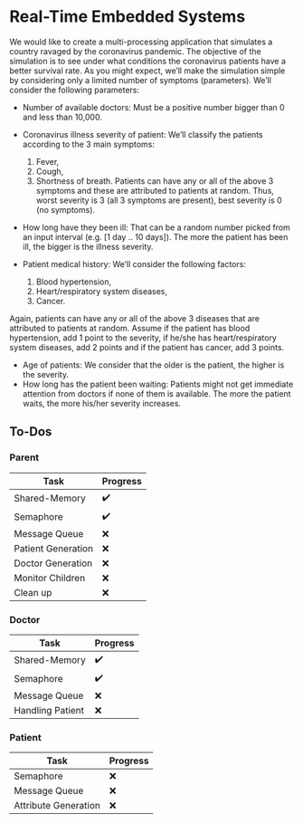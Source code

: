 # Real-Time Embedded Systems
We would like to create a multi-processing application that simulates a country ravaged by
the coronavirus pandemic. The objective of the simulation is to see under what conditions
the coronavirus patients have a better survival rate. As you might expect, we’ll make the
simulation simple by considering only a limited number of symptoms (parameters). We’ll
consider the following parameters:
* Number of available doctors: Must be a positive number bigger than 0 and less
than 10,000.

* Coronavirus illness severity of patient: We’ll classify the patients according to
the 3 main symptoms:
   1. Fever,
   2. Cough,
   3. Shortness of breath.
Patients can have any or all of the above 3 symptoms and these are attributed to
patients at random. Thus, worst severity is 3 (all 3 symptoms are present), best
severity is 0 (no symptoms).

* How long have they been ill: That can be a random number picked from an
input interval (e.g. [1 day .. 10 days]). The more the patient has been ill, the bigger
is the illness severity.

* Patient medical history: We’ll consider the following factors:
   1. Blood hypertension,
   2. Heart/respiratory system diseases,
   3. Cancer.
   
Again, patients can have any or all of the above 3 diseases that are attributed to
patients at random. Assume if the patient has blood hypertension, add 1 point to
the severity, if he/she has heart/respiratory system diseases, add 2 points and if the
patient has cancer, add 3 points.

* Age of patients: We consider that the older is the patient, the higher is the severity.
* How long has the patient been waiting: Patients might not get immediate
attention from doctors if none of them is available. The more the patient waits, the
more his/her severity increases.


## To-Dos
### Parent
Task|Progress
-|-
Shared-Memory|✔️
Semaphore|✔️
Message Queue|❌
Patient Generation|❌
Doctor Generation|❌
Monitor Children|❌
Clean up|❌

### Doctor
Task|Progress
-|-
Shared-Memory|✔️
Semaphore|✔️
Message Queue|❌
Handling Patient|❌

### Patient
Task|Progress
-|-
Semaphore|❌
Message Queue|❌
Attribute Generation|❌
